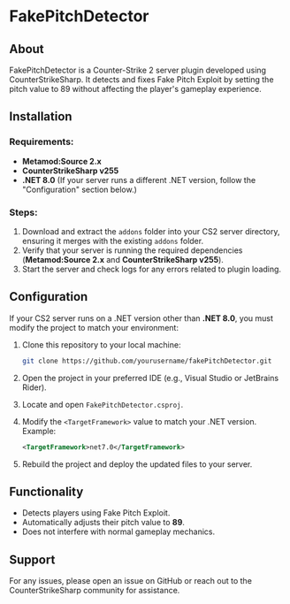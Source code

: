 # FakePitchDetector

## About
FakePitchDetector is a Counter-Strike 2 server plugin developed using CounterStrikeSharp. It detects and fixes Fake Pitch Exploit by setting the pitch value to 89 without affecting the player's gameplay experience.

## Installation
### Requirements:
- **Metamod:Source 2.x**
- **CounterStrikeSharp v255**
- **.NET 8.0** (If your server runs a different .NET version, follow the "Configuration" section below.)

### Steps:
1. Download and extract the `addons` folder into your CS2 server directory, ensuring it merges with the existing `addons` folder.
2. Verify that your server is running the required dependencies (**Metamod:Source 2.x** and **CounterStrikeSharp v255**).
3. Start the server and check logs for any errors related to plugin loading.

## Configuration
If your CS2 server runs on a .NET version other than **.NET 8.0**, you must modify the project to match your environment:
1. Clone this repository to your local machine:
   ```sh
   git clone https://github.com/yourusername/fakePitchDetector.git
   ```
2. Open the project in your preferred IDE (e.g., Visual Studio or JetBrains Rider).
3. Locate and open `FakePitchDetector.csproj`.
4. Modify the `<TargetFramework>` value to match your .NET version. Example:

   ```xml
   <TargetFramework>net7.0</TargetFramework>
   ```
6. Rebuild the project and deploy the updated files to your server.

## Functionality
- Detects players using Fake Pitch Exploit.
- Automatically adjusts their pitch value to **89**.
- Does not interfere with normal gameplay mechanics.

## Support
For any issues, please open an issue on GitHub or reach out to the CounterStrikeSharp community for assistance.

